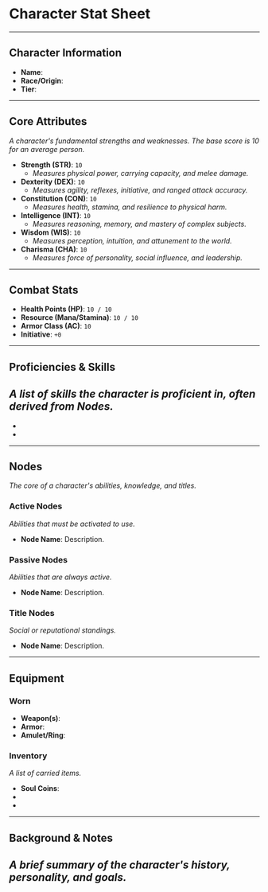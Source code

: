 # Character Stat Sheet

---

## Character Information
- **Name**: 
- **Race/Origin**: 
- **Tier**: 

---

## Core Attributes
*A character's fundamental strengths and weaknesses. The base score is 10 for an average person.*

- **Strength (STR)**: `10`
  - *Measures physical power, carrying capacity, and melee damage.*
- **Dexterity (DEX)**: `10`
  - *Measures agility, reflexes, initiative, and ranged attack accuracy.*
- **Constitution (CON)**: `10`
  - *Measures health, stamina, and resilience to physical harm.*
- **Intelligence (INT)**: `10`
  - *Measures reasoning, memory, and mastery of complex subjects.*
- **Wisdom (WIS)**: `10`
  - *Measures perception, intuition, and attunement to the world.*
- **Charisma (CHA)**: `10`
  - *Measures force of personality, social influence, and leadership.*

---

## Combat Stats
- **Health Points (HP)**: `10 / 10`
- **Resource (Mana/Stamina)**: `10 / 10`
- **Armor Class (AC)**: `10`
- **Initiative**: `+0`

---

## Proficiencies & Skills
*A list of skills the character is proficient in, often derived from Nodes.*
- 
- 
- 

---

## Nodes
*The core of a character's abilities, knowledge, and titles.*

### Active Nodes
*Abilities that must be activated to use.*
- **Node Name**: Description.

### Passive Nodes
*Abilities that are always active.*
- **Node Name**: Description.

### Title Nodes
*Social or reputational standings.*
- **Node Name**: Description.

---

## Equipment
### Worn
- **Weapon(s)**: 
- **Armor**: 
- **Amulet/Ring**: 

### Inventory
*A list of carried items.*
- **Soul Coins**: 
- 
- 

---

## Background & Notes
*A brief summary of the character's history, personality, and goals.*
- 
